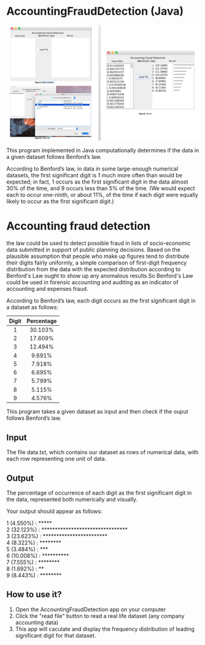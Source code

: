 # AccountingFraudDetection (Java)

![alt text](/demo.png)


This program implemented in Java computationally determines if the data in a given dataset follows Benford’s law.

According to Benford’s law, in data in some large-enough numerical datasets, the first significant digit is 1 much more often than would be expected; in fact, 1 occurs as the first significant digit in the data almost 30% of the time, and 9 occurs less than 5% of the time. (We would expect each to occur one-ninth, or about 11%, of the time if each digit were equally likely to occur as the first significant digit.)

# Accounting fraud detection
the law could be used to detect possible fraud in lists of socio-economic data submitted in support of public planning decisions. Based on the plausible assumption that people who make up figures tend to distribute their digits fairly uniformly, a simple comparison of first-digit frequency distribution from the data with the expected distribution according to Benford's Law ought to show up any anomalous results.So Benford's Law could be used in forensic accounting and auditing as an indicator of accounting and expenses fraud.


According to Benford’s law, each digit occurs as the first significant digit in a dataset as follows:


| Digit                          |    Percentage                     | 
|:------------------------------:|:---------------------------------:|
| 1                              |30.103%                            |
| 2                              |17.609%                            |
| 3                              |12.494%                            |
| 4                              |9.691%                             |
| 5                              |7.918%                             |
| 6                              |6.695%                             |
| 7                              |5.799%                             |
| 8                              |5.115%                             |
| 9                              |4.576%                             |


This program takes a given dataset as input and then check if the ouput follows Benford’s law.

## Input
The file data.txt, which contains our dataset as rows of numerical data, with each row representing one unit of data.

## Output
The percentage of occurrence of each digit as the first significant digit in the data, represented both numerically and visually.

Your output should appear as follows:

1  (4.550%) : ***** <br>
2  (32.123%) : ********************************<br>
3  (23.623%) : ************************<br>
4  (8.322%) : ********<br>
5  (3.484%) : ***<br>
6  (10.008%) : **********<br>
7  (7.555%) : ********<br>
8  (1.892%) : **<br>
9  (8.443%) : ********<br>



## How to use it?

1.	Open the AccountingFraudDetection app on your computer
2.  Click the "read file" button to read a real life dataset (any company accounting data)
3.  This app will caculate and display the frequency distribution of leading significant digit for that dataset.

